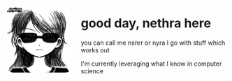 <div style="display: flex; align-items: center;">
  <img src="banner.png" alt="Banner Image" width="150" style="border-radius: 10%; margin-right: 20px;"/>
  <div>
    <h1>good day, nethra here</h1>
    <p>you can call me nsnrr or nyra I go with stuff which works out</p>
    <p>I'm currently leveraging what I know in computer science</p>
  </div>
</div>

